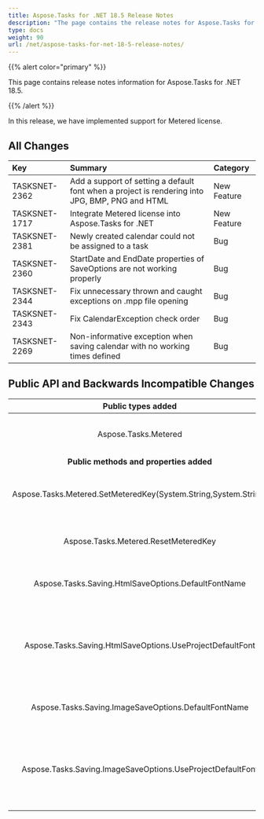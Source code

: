 ```yaml
---
title: Aspose.Tasks for .NET 18.5 Release Notes
description: "The page contains the release notes for Aspose.Tasks for .NET 18.5."
type: docs
weight: 90
url: /net/aspose-tasks-for-net-18-5-release-notes/
---
```


{{% alert color="primary" %}} 

This page contains release notes information for Aspose.Tasks for .NET 18.5.

{{% /alert %}} 

In this release, we have implemented support for Metered license.

## **All Changes**

|**Key**|**Summary**|**Category**|
| :- | :- | :- |
|TASKSNET-2362|Add a support of setting a default font when a project is rendering into JPG, BMP, PNG and HTML|New Feature|
|TASKSNET-1717|Integrate Metered license into Aspose.Tasks for .NET|New Feature|
|TASKSNET-2381|Newly created calendar could not be assigned to a task|Bug|
|TASKSNET-2360|StartDate and EndDate properties of SaveOptions are not working properly|Bug|
|TASKSNET-2344|Fix unnecessary thrown and caught exceptions on .mpp file opening|Bug|
|TASKSNET-2343|Fix CalendarException check order|Bug|
|TASKSNET-2269|Non-informative exception when saving calendar with no working times defined|Bug|

## **Public API and Backwards Incompatible Changes**

|**Public types added**|**Description**|
| :-: | :-: |
|Aspose.Tasks.Metered|Provides methods to set metered key.|
|**Public methods and properties added**|**Description**|
|Aspose.Tasks.Metered.SetMeteredKey(System.String,System.String)|Sets the metered public and private keys.|
|Aspose.Tasks.Metered.ResetMeteredKey|Removes previously setup license.|
|Aspose.Tasks.Saving.HtmlSaveOptions.DefaultFontName|Gets or sets the default font for rendering.|
|Aspose.Tasks.Saving.HtmlSaveOptions.UseProjectDefaultFont|Gets or sets a value indicating whether the default font must be used for rendering.|
|Aspose.Tasks.Saving.ImageSaveOptions.DefaultFontName|Gets or sets the default font for rendering.|
|Aspose.Tasks.Saving.ImageSaveOptions.UseProjectDefaultFont|Gets or sets a value indicating whether the default font must be used for rendering.|

